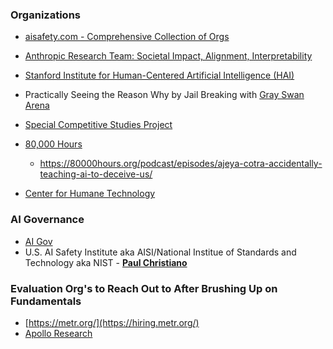 ### Organizations
* [aisafety.com - Comprehensive Collection of Orgs](https://www.aisafety.com/map)
* [Anthropic Research Team: Societal Impact, Alignment, Interpretability](https://www.anthropic.com/research)
* [Stanford Institute for Human-Centered Artificial Intelligence (HAI)](https://hai.stanford.edu/)

* Practically Seeing the Reason Why by Jail Breaking with [Gray Swan Arena](https://app.grayswan.ai/arena)
* [Special Competitive Studies Project](https://www.scsp.ai/)
* [80,000 Hours](https://80000hours.org)
  * https://80000hours.org/podcast/episodes/ajeya-cotra-accidentally-teaching-ai-to-deceive-us/
* [Center for Humane Technology](https://www.humanetech.com/)

### AI Governance
* [AI Gov](https://aigov.world/)
* U.S. AI Safety Institute aka AISI/National Institue of Standards and Technology aka NIST - **[Paul Christiano](https://www.linkedin.com/in/paul-christiano-5089211bb/)**

### Evaluation Org's to Reach Out to After Brushing Up on Fundamentals
* [https://metr.org/](https://hiring.metr.org/)
* [Apollo Research](https://www.apolloresearch.ai/)

